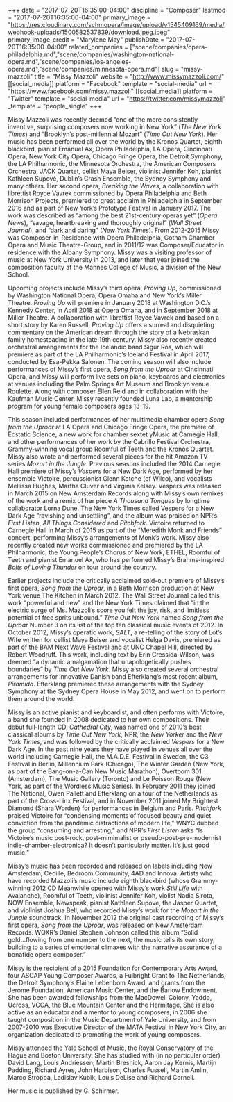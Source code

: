 +++
date = "2017-07-20T16:35:00-04:00"
discipline = "Composer"
lastmod = "2017-07-20T16:35:00-04:00"
primary_image = "https://res.cloudinary.com/schmopera/image/upload/v1545409169/media/webhook-uploads/1500582537839/download.jpeg.jpeg"
primary_image_credit = "Marylene May"
publishDate = "2017-07-20T16:35:00-04:00"
related_companies = ["scene/companies/opera-philadelphia.md","scene/companies/washington-national-opera.md","scene/companies/los-angeles-opera.md","scene/companies/minnesota-opera.md"]
slug = "missy-mazzoli"
title = "Missy Mazzoli"
website = "http://www.missymazzoli.com/"
[[social_media]]
platform = "Facebook"
template = "social-media"
url = "https://www.facebook.com/missy.mazzoli"
[[social_media]]
platform = "Twitter"
template = "social-media"
url = "https://twitter.com/missymazzoli"
_template = "people_single"
+++

Missy Mazzoli was recently deemed “one of the more consistently inventive, surprising composers now working in New York” (*The New York Times*) and “Brooklyn’s post-millennial Mozart” (*Time Out New York*). Her music has been performed all over the world by the Kronos Quartet, eighth blackbird, pianist Emanuel Ax, Opera Philadelphia, LA Opera, Cincinnati Opera, New York City Opera, Chicago Fringe Opera, the Detroit Symphony, the LA Philharmonic, the Minnesota Orchestra, the American Composers Orchestra, JACK Quartet, cellist Maya Beiser, violinist Jennifer Koh, pianist Kathleen Supové, Dublin’s Crash Ensemble, the Sydney Symphony and many others. Her second opera, *Breaking the Waves*, a collaboration with librettist Royce Vavrek commissioned by Opera Philadelphia and Beth Morrison Projects, premiered to great acclaim in Philadelphia in September 2016 and as part of New York’s Prototype Festival in January 2017.  The work was described as “among the best 21st-century operas yet” (*Opera News*), “savage, heartbreaking and thoroughly original” (*Wall Street Journal*), and “dark and daring” (*New York Times*). From 2012-2015 Missy was Composer-in-Residence with Opera Philadelphia, Gotham Chamber Opera and Music Theatre-Group, and in 2011/12 was Composer/Educator in residence with the Albany Symphony. Missy was a visiting professor of music at New York University in 2013, and later that year joined the composition faculty at the Mannes College of Music, a division of the New School.

Upcoming projects include Missy’s third opera, *Proving Up*, commissioned by Washington National Opera, Opera Omaha and New York’s Miller Theatre. *Proving Up* will premiere in January 2018 at Washington D.C.’s Kennedy Center, in April 2018 at Opera Omaha, and in September 2018 at Miller Theatre. A collaboration with librettist Royce Vavrek and based on a short story by Karen Russell, *Proving Up* offers a surreal and disquieting commentary on the American dream through the story of a Nebraskan family homesteading in the late 19th century.  Missy also recently created orchestral arrangements for the Icelandic band Sigur Rós, which will premiere as part of the LA Philharmonic’s Iceland Festival in April 2017, conducted by Esa-Pekka Salonen.  The coming season will also include performances of Missy’s first opera, *Song from the Uproar* at Cincinnati Opera, and Missy will perform live sets on piano, keyboards and electronics at venues including the Palm Springs Art Museum and Brooklyn venue Roulette.  Along with composer Ellen Reid and in collaboration with the Kaufman Music Center, Missy recently founded Luna Lab, a mentorship program for young female composers ages 13-19.

This season included performances of her multimedia chamber opera *Song from the Uproar* at LA Opera and Chicago Fringe Opera, the premiere of Ecstatic Science, a new work for chamber sextet yMusic at Carnegie Hall, and other performances of her work by the Cabrillo Festival Orchestra, Grammy-winning vocal group Roomful of Teeth and the Kronos Quartet.  Missy also wrote and performed several pieces for the hit Amazon TV series *Mozart in the Jungle*.  Previous seasons included the 2014 Carnegie Hall premiere of Missy’s *Vespers* for a New Dark Age, performed by her ensemble Victoire, percussionist Glenn Kotche (of Wilco), and vocalists Mellissa Hughes, Martha Cluver and Virginia Kelsey. Vespers was released in March 2015 on New Amsterdam Records along with Missy’s own remixes of the work and a remix of her piece *A Thousand Tongues* by longtime collaborator Lorna Dune.  The New York Times called Vespers for a New Dark Age “ravishing and unsettling”, and the album was praised on NPR’s *First Listen*, *All Things Considered* and *Pitchfork*.  Victoire returned to Carnegie Hall in March of 2015 as part of the “Meredith Monk and Friends” concert, performing Missy’s arrangements of Monk’s work.  Missy also recently created new works commissioned and premiered by the LA Philharmonic, the Young People’s Chorus of New York, ETHEL, Roomful of Teeth and pianist Emanuel Ax, who has performed Missy’s Brahms-inspired *Bolts of Loving Thunder* on tour around the country. 

Earlier projects include the critically acclaimed sold-out premiere of Missy’s first opera, *Song from the Uproar*, in a Beth Morrison production at New York venue The Kitchen in March 2012. The Wall Street Journal called this work “powerful and new” and the New York Times claimed that “in the electric surge of Ms. Mazzoli’s score you felt the joy, risk, and limitless potential of free sprits unbound.” *Time Out New York* named *Song from the Uproar* Number 3 on its list of the top ten classical music events of 2012. In October 2012, Missy’s operatic work, *SALT*, a re-telling of the story of Lot’s Wife written for cellist Maya Beiser and vocalist Helga Davis, premiered as part of the BAM Next Wave Festival and at UNC Chapel Hill, directed by Robert Woodruff. This work, including text by Erin Cressida-Wilson, was deemed “a dynamic amalgamation that unapologetically pushes boundaries” by *Time Out New York*. Missy also created several orchestral arrangements for innovative Danish band Efterklang’s most recent album, *Piramida*. Efterklang premiered these arrangements with the Sydney Symphony at the Sydney Opera House in May 2012, and went on to perform them around the world.

Missy is an active pianist and keyboardist, and often performs with Victoire, a band she founded in 2008 dedicated to her own compositions. Their debut full-length CD, *Cathedral City*, was named one of 2010′s best classical albums by *Time Out New York*, NPR, the *New Yorker* and the *New York Times*, and was followed by the critically acclaimed *Vespers* for a New Dark Age. In the past nine years they have played in venues all over the world including Carnegie Hall, the M.A.D.E. Festival in Sweden, the C3 Festival in Berlin, Millennium Park (Chicago), The Winter Garden (New York, as part of the Bang-on-a-Can New Music Marathon), Overtoom 301 (Amsterdam), The Music Gallery (Toronto) and Le Poisson Rouge (New York, as part of the Wordless Music Series). In February 2011 they joined The National, Owen Pallett and Efterklang on a tour of the Netherlands as part of the Cross-Linx Festival, and in November 2011 joined My Brightest Diamond (Shara Worden) for performances in Belgium and Paris. *Pitchfork* praised Victoire for “condensing moments of focused beauty and quiet conviction from the pandemic distractions of modern life," WNYC dubbed the group “consuming and arresting," and NPR’s *First Listen* asks “Is Victoire’s music post-rock, post-mimimalist or pseudo-post-pre-modernist indie-chamber-electronica? It doesn’t particularly matter. It’s just good music.”

Missy’s music has been recorded and released on labels including New Amsterdam, Cedille, Bedroom Community, 4AD and Innova.  Artists who have recorded Mazzoli’s music include eighth blackbird (whose Grammy-winning 2012 CD Meanwhile opened with Missy’s work *Still Life* with Avalanche), Roomful of Teeth, violinist Jennifer Koh, violist Nadia Sirota, NOW Ensemble, Newspeak, pianist Kathleen Supove, the Jasper Quartet, and violinist Joshua Bell, who recorded Missy’s work for the *Mozart in the Jungle* soundtrack.  In November 2012 the original cast recording of Missy’s first opera, *Song from the Uproar*, was released on New Amsterdam Records. WQXR’s Daniel Stephen Johnson called this album “Solid gold...flowing from one number to the next, the music tells its own story, building to a series of emotional climaxes with the narrative assurance of a bonafide opera composer.” 

Missy is the recipient of a 2015 Foundation for Contemporary Arts Award, four ASCAP Young Composer Awards, a Fulbright Grant to The Netherlands, the Detroit Symphony’s Elaine Lebenbom Award, and grants from the Jerome Foundation, American Music Center, and the Barlow Endowment. She has been awarded fellowships from the MacDowell Colony, Yaddo, Ucross, VCCA, the Blue Mountain Center and the Hermitage.  She is also active as an educator and a mentor to young composers; in 2006 she taught composition in the Music Department of Yale University, and from 2007-2010 was Executive Director of the MATA Festival in New York City, an organization dedicated to promoting the work of young composers.  

Missy attended the Yale School of Music, the Royal Conservatory of the Hague and Boston University.  She has studied with (in no particular order) David Lang, Louis Andriessen, Martin Bresnick, Aaron Jay Kernis, Martijn Padding, Richard Ayres, John Harbison, Charles Fussell, Martin Amlin, Marco Stroppa, Ladislav Kubik, Louis DeLise and Richard Cornell.

Her music is published by G. Schirmer.
